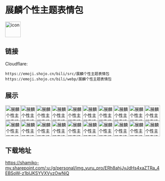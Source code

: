 # 展麟个性主题表情包
<img src="https://emoji.shojo.cn/bili/src/展麟个性主题表情包/icon.png" width="50" height="50" alt="icon">

## 链接
Cloudflare:
```
https://emoji.shojo.cn/bili/src/展麟个性主题表情包
https://emoji.shojo.cn/bili/webp/展麟个性主题表情包
```
## 展示
<img src="https://emoji.shojo.cn/bili/src/展麟个性主题表情包/展麟个性主题表情包-别骂了.png" width="50" height="50" alt="展麟个性主题表情包-别骂了"><img src="https://emoji.shojo.cn/bili/src/展麟个性主题表情包/展麟个性主题表情包-摔.png" width="50" height="50" alt="展麟个性主题表情包-摔"><img src="https://emoji.shojo.cn/bili/src/展麟个性主题表情包/展麟个性主题表情包-超度.png" width="50" height="50" alt="展麟个性主题表情包-超度"><img src="https://emoji.shojo.cn/bili/src/展麟个性主题表情包/展麟个性主题表情包-吹爆.png" width="50" height="50" alt="展麟个性主题表情包-吹爆"><img src="https://emoji.shojo.cn/bili/src/展麟个性主题表情包/展麟个性主题表情包-41编曲.png" width="50" height="50" alt="展麟个性主题表情包-41编曲"><img src="https://emoji.shojo.cn/bili/src/展麟个性主题表情包/展麟个性主题表情包-吟唱中.png" width="50" height="50" alt="展麟个性主题表情包-吟唱中"><img src="https://emoji.shojo.cn/bili/src/展麟个性主题表情包/展麟个性主题表情包-开心.png" width="50" height="50" alt="展麟个性主题表情包-开心"><img src="https://emoji.shojo.cn/bili/src/展麟个性主题表情包/展麟个性主题表情包-噫.png" width="50" height="50" alt="展麟个性主题表情包-噫"><img src="https://emoji.shojo.cn/bili/src/展麟个性主题表情包/展麟个性主题表情包-哭哭.png" width="50" height="50" alt="展麟个性主题表情包-哭哭"><img src="https://emoji.shojo.cn/bili/src/展麟个性主题表情包/展麟个性主题表情包-小样儿.png" width="50" height="50" alt="展麟个性主题表情包-小样儿"><img src="https://emoji.shojo.cn/bili/src/展麟个性主题表情包/展麟个性主题表情包-害羞.png" width="50" height="50" alt="展麟个性主题表情包-害羞"><img src="https://emoji.shojo.cn/bili/src/展麟个性主题表情包/展麟个性主题表情包-退安吧.png" width="50" height="50" alt="展麟个性主题表情包-退安吧"><img src="https://emoji.shojo.cn/bili/src/展麟个性主题表情包/展麟个性主题表情包-遨游.png" width="50" height="50" alt="展麟个性主题表情包-遨游"><img src="https://emoji.shojo.cn/bili/src/展麟个性主题表情包/展麟个性主题表情包-冷笑.png" width="50" height="50" alt="展麟个性主题表情包-冷笑"><img src="https://emoji.shojo.cn/bili/src/展麟个性主题表情包/展麟个性主题表情包-仙子下凡.png" width="50" height="50" alt="展麟个性主题表情包-仙子下凡"><img src="https://emoji.shojo.cn/bili/src/展麟个性主题表情包/展麟个性主题表情包-打游戏.png" width="50" height="50" alt="展麟个性主题表情包-打游戏"><img src="https://emoji.shojo.cn/bili/src/展麟个性主题表情包/展麟个性主题表情包-别管我.png" width="50" height="50" alt="展麟个性主题表情包-别管我"><img src="https://emoji.shojo.cn/bili/src/展麟个性主题表情包/展麟个性主题表情包-送巧克力.png" width="50" height="50" alt="展麟个性主题表情包-送巧克力"><img src="https://emoji.shojo.cn/bili/src/展麟个性主题表情包/展麟个性主题表情包-比心.png" width="50" height="50" alt="展麟个性主题表情包-比心"><img src="https://emoji.shojo.cn/bili/src/展麟个性主题表情包/展麟个性主题表情包-送花给你.png" width="50" height="50" alt="展麟个性主题表情包-送花给你">

## 下载地址

https://shamiko-my.sharepoint.com/:u:/g/personal/img_yuru_pro/ERh8ahjJyJdHs4xaZTRa_4EBSoW-z1bIJKSYVXVyzOwNiQ
